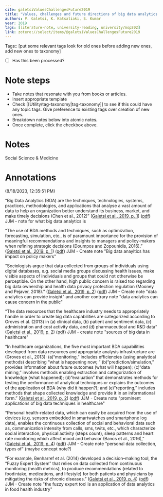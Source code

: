 ```yaml
---
cite: galetsiValuesChallengesFuture2019
title: "Values, challenges and future directions of big data analytics in healthcare: A systematic review"
authors: P. Galetsi, K. Katsaliaki, S. Kumar
year: 2019
tags: [literature-note, university-reading, university/msp202]
link: zotero://select/items/@galetsiValuesChallengesFuture2019
---
```


Tags:: [put some relevant tags look for old ones before adding new ones,  add new ones to taxonomy] 

- [ ] Has this been processed?

# Note steps
- Take notes that resonate with you from books or articles.
- Insert appropriate template
- Check [[Utility/tag-taxonomy|tag-taxonomy]] to see if this could have any topic tags. Give preference to existing tags over creation of new ones.
- Breakdown notes below into atomic notes.
- Once complete, click the checkbox above.



# Notes
Social Science & Medicine

# Annotations  
(8/18/2023, 12:35:51 PM)

“Big Data Analytics (BDA) are the techniques, technologies, systems, practices, methodologies, and applications that analyse a vast amount of data to help an organization better understand its business, market, and make timely decisions (Chen et al., 2012)” ([Galetsi et al., 2019, p. 1](zotero://select/library/items/MQTA7CHF)) ([pdf](zotero://open-pdf/library/items/DGX4P2EZ?page=1&annotation=V8YET7G3)) JJM - note for what big data analytics is

“The use of BDA methods and techniques, such as optimization, forecasting, simulation, etc., is of paramount importance for the provision of meaningful recommendations and insights to managers and policy-makers when refining strategic decisions (Doumpos and Zopounidis, 2016).” ([Galetsi et al., 2019, p. 1](zotero://select/library/items/MQTA7CHF)) ([pdf](zotero://open-pdf/library/items/DGX4P2EZ?page=1&annotation=H2AFISXK)) JJM - Create note "Big data anayltics has impact on policy makers"

“Sociologists argue that data collected from groups of individuals using digital databases, e.g. social media groups discussing health issues, make visible aspects of individuals and groups that could not otherwise be perceptible. On the other hand, high public concern is raised too regarding big data ownership and health data privacy protection regulation (Mooney and Pejaver, 2018).” ([Galetsi et al., 2019, p. 2](zotero://select/library/items/MQTA7CHF)) ([pdf](zotero://open-pdf/library/items/DGX4P2EZ?page=2&annotation=W9MFCIIN)) JJM - Create note "data analytics can provide insight" and another contrary note "data analytics can cause concern in the public"

“The data resources that the healthcare industry needs to appropriately handle in order to create big data capabilities are categorized according to Groves et al. (2013) in (a) clinical data, (b) patient and sentiment data, (c) administration and cost activity data, and (d) pharmaceutical and R&D data” ([Galetsi et al., 2019, p. 2](zotero://select/library/items/MQTA7CHF)) ([pdf](zotero://open-pdf/library/items/DGX4P2EZ?page=2&annotation=G9UB9I2Y)) JJM - create note "sources of big data in healthcare"

“In healthcare organizations, the five most important BDA capabilities developed from data resources and appropriate analysis infrastructure are (Groves et al., 2013): (a)“monitoring,” includes efficiencies (using analytical methods) describing “what is happening now; ” (b)“prediction/simulation,” provides information about future outcomes (what will happen); (c)“data mining,” involves methods enabling extraction and categorization of knowledge (what happened); (d)“evaluation” that demonstrates methods for testing the performance of analytical techniques or explains the outcomes of the application of BDA (why did it happen?); and (e)“reporting,” includes methods that shape collected knowledge and provide it in an informational form.” ([Galetsi et al., 2019, p. 2](zotero://select/library/items/MQTA7CHF)) ([pdf](zotero://open-pdf/library/items/DGX4P2EZ?page=2&annotation=8ZYKEWLP)) JJM - Create note "prominent applications of big data techniques in healthcare"

“Personal health-related data, which can easily be acquired from the use of devices (e.g. sensors embedded in smartwatches and smartphone log data), enables the continuous collection of social and behavioral data such as, communication intensity from calls, sms, twits, etc., which characterize social interaction, physical activity (steps count), sleep patterns and heart rate monitoring which affect mood and behavior (Banos et al., 2016),” ([Galetsi et al., 2019, p. 4](zotero://select/library/items/MQTA7CHF)) ([pdf](zotero://open-pdf/library/items/DGX4P2EZ?page=4&annotation=2XLM2DDE)) JJM - Create note "personal data collection, types of" (maybe concept note?)

“For example, Benharref et al. (2014) developed a decision–making tool, the “Fuzzy Expert System” that relies on data collected from continuous monitoring (health metrics), to produce recommendations (related to foodintake, medications, and lifestyle) for both patients and physicians by mitigating the risks of chronic diseases.” ([Galetsi et al., 2019, p. 4](zotero://select/library/items/MQTA7CHF)) ([pdf](zotero://open-pdf/library/items/DGX4P2EZ?page=4&annotation=URQ7KKCG)) JJM - Create note "the fuzzy expert tool is an application of data analytics in food health industry"
